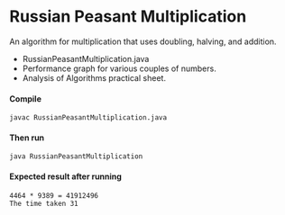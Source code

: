 # Russian Peasant Multiplication

An algorithm for multiplication that uses doubling, halving, and addition.

* RussianPeasantMultiplication.java
* Performance graph for various couples of numbers.
* Analysis of Algorithms practical sheet.

#### Compile

```
javac RussianPeasantMultiplication.java
```

#### Then run

```
java RussianPeasantMultiplication
```

#### Expected result after running

```
4464 * 9389 = 41912496
The time taken 31
```